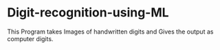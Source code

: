 # Digit-recognition-using-ML
This Program takes Images of handwritten digits and Gives the output as computer digits.
